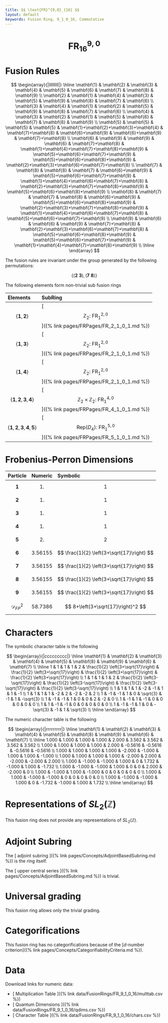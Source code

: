 ```yaml
---
title: $$ \text{FR}^{9,0}_{16} $$
layout: default
keywords: Fusion Ring, 9_1_0_16, Commutative
---
```

# $$ \text{FR}^{9,0}_{16} $$


# Fusion Rules

$$
\begin{array}{|lllllllll|}
\hline
 \mathbf{1} & \mathbf{2} & \mathbf{3} & \mathbf{4} & \mathbf{5} & \mathbf{6} & \mathbf{7} & \mathbf{8} & \mathbf{9} \\
 \mathbf{2} & \mathbf{1} & \mathbf{4} & \mathbf{3} & \mathbf{5} & \mathbf{9} & \mathbf{8} & \mathbf{7} & \mathbf{6} \\
 \mathbf{3} & \mathbf{4} & \mathbf{1} & \mathbf{2} & \mathbf{5} & \mathbf{9} & \mathbf{8} & \mathbf{7} & \mathbf{6} \\
 \mathbf{4} & \mathbf{3} & \mathbf{2} & \mathbf{1} & \mathbf{5} & \mathbf{6} & \mathbf{7} & \mathbf{8} & \mathbf{9} \\
 \mathbf{5} & \mathbf{5} & \mathbf{5} & \mathbf{5} & \mathbf{1}+\mathbf{2}+\mathbf{3}+\mathbf{4} & \mathbf{7}+\mathbf{8} & \mathbf{6}+\mathbf{9} & \mathbf{6}+\mathbf{9} & \mathbf{7}+\mathbf{8} \\
 \mathbf{6} & \mathbf{9} & \mathbf{9} & \mathbf{6} & \mathbf{7}+\mathbf{8} & \mathbf{1}+\mathbf{4}+\mathbf{7}+\mathbf{8}+\mathbf{9} & \mathbf{5}+\mathbf{6}+\mathbf{7}+\mathbf{9} & \mathbf{5}+\mathbf{6}+\mathbf{8}+\mathbf{9} & \mathbf{2}+\mathbf{3}+\mathbf{6}+\mathbf{7}+\mathbf{8} \\
 \mathbf{7} & \mathbf{8} & \mathbf{8} & \mathbf{7} & \mathbf{6}+\mathbf{9} & \mathbf{5}+\mathbf{6}+\mathbf{7}+\mathbf{9} & \mathbf{1}+\mathbf{4}+\mathbf{6}+\mathbf{7}+\mathbf{8} & \mathbf{2}+\mathbf{3}+\mathbf{7}+\mathbf{8}+\mathbf{9} & \mathbf{5}+\mathbf{6}+\mathbf{8}+\mathbf{9} \\
 \mathbf{8} & \mathbf{7} & \mathbf{7} & \mathbf{8} & \mathbf{6}+\mathbf{9} & \mathbf{5}+\mathbf{6}+\mathbf{8}+\mathbf{9} & \mathbf{2}+\mathbf{3}+\mathbf{7}+\mathbf{8}+\mathbf{9} & \mathbf{1}+\mathbf{4}+\mathbf{6}+\mathbf{7}+\mathbf{8} & \mathbf{5}+\mathbf{6}+\mathbf{7}+\mathbf{9} \\
 \mathbf{9} & \mathbf{6} & \mathbf{6} & \mathbf{9} & \mathbf{7}+\mathbf{8} & \mathbf{2}+\mathbf{3}+\mathbf{6}+\mathbf{7}+\mathbf{8} & \mathbf{5}+\mathbf{6}+\mathbf{8}+\mathbf{9} & \mathbf{5}+\mathbf{6}+\mathbf{7}+\mathbf{9} & \mathbf{1}+\mathbf{4}+\mathbf{7}+\mathbf{8}+\mathbf{9} \\
\hline
\end{array}
$$


The fusion rules are invariant under the group generated by the following permutations:

$$ \{(\mathbf{2} \  \mathbf{3}), (\mathbf{7} \  \mathbf{8})\} $$


The following elements form non-trivial sub fusion rings

| Elements | SubRing |
| :------ | :------ |
| $$ \{\mathbf{1},\mathbf{2}\} $$ | [ $$ \mathbb{Z}_2:\ \text{FR}^{2,0}_{1} $$ ]({% link pages/FRPages/FR_2_1_0_1.md %}) |
| $$ \{\mathbf{1},\mathbf{3}\} $$ | [ $$ \mathbb{Z}_2:\ \text{FR}^{2,0}_{1} $$ ]({% link pages/FRPages/FR_2_1_0_1.md %}) |
| $$ \{\mathbf{1},\mathbf{4}\} $$ | [ $$ \mathbb{Z}_2:\ \text{FR}^{2,0}_{1} $$ ]({% link pages/FRPages/FR_2_1_0_1.md %}) |
| $$ \{\mathbf{1},\mathbf{2},\mathbf{3},\mathbf{4}\} $$ | [ $$ \mathbb{Z}_2\times \mathbb{Z}_2:\ \text{FR}^{4,0}_{1} $$ ]({% link pages/FRPages/FR_4_1_0_1.md %}) |
| $$ \{\mathbf{1},\mathbf{2},\mathbf{3},\mathbf{4},\mathbf{5}\} $$ | [ $$ \left.\text{Rep(}D_4\right):\ \text{FR}^{5,0}_{1} $$ ]({% link pages/FRPages/FR_5_1_0_1.md %}) |

# Frobenius-Perron Dimensions

| Particle | Numeric | Symbolic |
| :------ | :------ | :------ |
| $$ \mathbf{1} $$ | $$ 1. $$ | $$ 1 $$ |
| $$ \mathbf{2} $$ | $$ 1. $$ | $$ 1 $$ |
| $$ \mathbf{3} $$ | $$ 1. $$ | $$ 1 $$ |
| $$ \mathbf{4} $$ | $$ 1. $$ | $$ 1 $$ |
| $$ \mathbf{5} $$ | $$ 2. $$ | $$ 2 $$ |
| $$ \mathbf{6} $$ | $$ 3.56155 $$ | $$ \frac{1}{2} \left(3+\sqrt{17}\right) $$ |
| $$ \mathbf{7} $$ | $$ 3.56155 $$ | $$ \frac{1}{2} \left(3+\sqrt{17}\right) $$ |
| $$ \mathbf{8} $$ | $$ 3.56155 $$ | $$ \frac{1}{2} \left(3+\sqrt{17}\right) $$ |
| $$ \mathbf{9} $$ | $$ 3.56155 $$ | $$ \frac{1}{2} \left(3+\sqrt{17}\right) $$ |
| $$ \mathcal{D}_{FP}^2 $$ | $$ 58.7386 $$ | $$ 8+\left(3+\sqrt{17}\right)^2 $$ |

# Characters

The symbolic character table is the following

$$
\begin{array}{|ccccccccc|}
\hline
 \mathbf{1} & \mathbf{2} & \mathbf{3} & \mathbf{4} & \mathbf{5} & \mathbf{8} & \mathbf{9} & \mathbf{6} & \mathbf{7} \\
\hline
 1 & 1 & 1 & 1 & 2 & \frac{1}{2} \left(3+\sqrt{17}\right) & \frac{1}{2} \left(3+\sqrt{17}\right) & \frac{1}{2} \left(3+\sqrt{17}\right) & \frac{1}{2} \left(3+\sqrt{17}\right) \\
 1 & 1 & 1 & 1 & 2 & \frac{1}{2} \left(3-\sqrt{17}\right) & \frac{1}{2} \left(3-\sqrt{17}\right) & \frac{1}{2} \left(3-\sqrt{17}\right) & \frac{1}{2} \left(3-\sqrt{17}\right) \\
 1 & 1 & 1 & 1 & -2 & -1 & 1 & 1 & -1 \\
 1 & 1 & 1 & 1 & -2 & 2 & -2 & -2 & 2 \\
 1 & -1 & -1 & 1 & 0 & \sqrt{3} & -1 & 1 & -\sqrt{3} \\
 1 & -1 & -1 & 1 & 0 & 0 & 2 & -2 & 0 \\
 1 & -1 & 1 & -1 & 0 & 0 & 0 & 0 & 0 \\
 1 & 1 & -1 & -1 & 0 & 0 & 0 & 0 & 0 \\
 1 & -1 & -1 & 1 & 0 & -\sqrt{3} & -1 & 1 & \sqrt{3} \\
\hline
\end{array}
$$

The numeric character table is the following

$$
\begin{array}{|rrrrrrrrr|}
\hline
 \mathbf{1} & \mathbf{2} & \mathbf{3} & \mathbf{4} & \mathbf{5} & \mathbf{8} & \mathbf{9} & \mathbf{6} & \mathbf{7} \\
\hline
 1.000 & 1.000 & 1.000 & 1.000 & 2.000 & 3.562 & 3.562 & 3.562 & 3.562 \\
 1.000 & 1.000 & 1.000 & 1.000 & 2.000 & -0.5616 & -0.5616 & -0.5616 & -0.5616 \\
 1.000 & 1.000 & 1.000 & 1.000 & -2.000 & -1.000 & 1.000 & 1.000 & -1.000 \\
 1.000 & 1.000 & 1.000 & 1.000 & -2.000 & 2.000 & -2.000 & -2.000 & 2.000 \\
 1.000 & -1.000 & -1.000 & 1.000 & 0 & 1.732 & -1.000 & 1.000 & -1.732 \\
 1.000 & -1.000 & -1.000 & 1.000 & 0 & 0 & 2.000 & -2.000 & 0 \\
 1.000 & -1.000 & 1.000 & -1.000 & 0 & 0 & 0 & 0 & 0 \\
 1.000 & 1.000 & -1.000 & -1.000 & 0 & 0 & 0 & 0 & 0 \\
 1.000 & -1.000 & -1.000 & 1.000 & 0 & -1.732 & -1.000 & 1.000 & 1.732 \\
\hline
\end{array}
$$

# Representations of $SL_2(\mathbb{Z})$

This fusion ring does not provide any representations of $SL_2(\mathbb{Z}).$

# Adjoint Subring

The [ adjoint subring ]({% link pages/Concepts/AdjointBasedSubring.md %}) is the ring itself.

The [ upper central series ]({% link pages/Concepts/AdjointBasedSubring.md %}) is trivial.

# Universal grading

This fusion ring allows only the trivial grading.

# Categorifications

This fusion ring has no  categorifications because of the [$d$-number criterion]({% link pages/Concepts/CategorifiabilityCriteria.md %}).
# Data

Download links for numeric data:

* [ Multiplication Table ]({% link data/FusionRings/FR_9_1_0_16/multtab.csv %})
* [ Quantum Dimensions ]({% link data/FusionRings/FR_9_1_0_16/qdims.csv %})
* [ Character Table ]({% link data/FusionRings/FR_9_1_0_16/chars.csv %})
